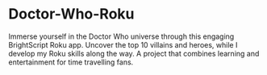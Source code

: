 # Doctor-Who-Roku
Immerse yourself in the Doctor Who universe through this engaging BrightScript Roku app. Uncover the top 10 villains and heroes, while I develop my Roku skills along the way. A project that combines learning and entertainment for time travelling fans.
